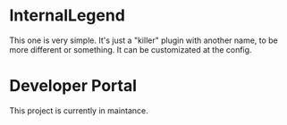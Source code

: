 # InternalLegend

This one is very simple. It's just a "killer" plugin with another name, to be more different or something. It can be customizated at the config.

# Developer Portal
This project is currently in maintance.